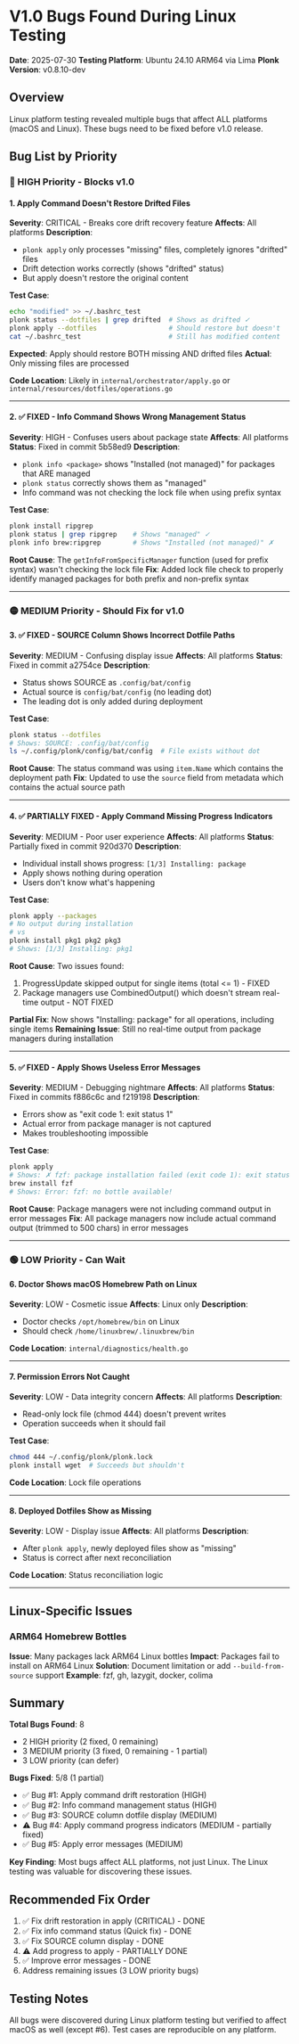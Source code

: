 # V1.0 Bugs Found During Linux Testing

**Date**: 2025-07-30
**Testing Platform**: Ubuntu 24.10 ARM64 via Lima
**Plonk Version**: v0.8.10-dev

## Overview

Linux platform testing revealed multiple bugs that affect ALL platforms (macOS and Linux). These bugs need to be fixed before v1.0 release.

## Bug List by Priority

### 🔴 HIGH Priority - Blocks v1.0

#### 1. Apply Command Doesn't Restore Drifted Files
**Severity**: CRITICAL - Breaks core drift recovery feature
**Affects**: All platforms
**Description**:
- `plonk apply` only processes "missing" files, completely ignores "drifted" files
- Drift detection works correctly (shows "drifted" status)
- But apply doesn't restore the original content

**Test Case**:
```bash
echo "modified" >> ~/.bashrc_test
plonk status --dotfiles | grep drifted  # Shows as drifted ✓
plonk apply --dotfiles                  # Should restore but doesn't
cat ~/.bashrc_test                      # Still has modified content
```

**Expected**: Apply should restore BOTH missing AND drifted files
**Actual**: Only missing files are processed

**Code Location**: Likely in `internal/orchestrator/apply.go` or `internal/resources/dotfiles/operations.go`

---

#### 2. ✅ FIXED - Info Command Shows Wrong Management Status
**Severity**: HIGH - Confuses users about package state
**Affects**: All platforms
**Status**: Fixed in commit 5b58ed9
**Description**:
- `plonk info <package>` shows "Installed (not managed)" for packages that ARE managed
- `plonk status` correctly shows them as "managed"
- Info command was not checking the lock file when using prefix syntax

**Test Case**:
```bash
plonk install ripgrep
plonk status | grep ripgrep    # Shows "managed" ✓
plonk info brew:ripgrep        # Shows "Installed (not managed)" ✗
```

**Root Cause**: The `getInfoFromSpecificManager` function (used for prefix syntax) wasn't checking the lock file
**Fix**: Added lock file check to properly identify managed packages for both prefix and non-prefix syntax

---

### 🟡 MEDIUM Priority - Should Fix for v1.0

#### 3. ✅ FIXED - SOURCE Column Shows Incorrect Dotfile Paths
**Severity**: MEDIUM - Confusing display issue
**Affects**: All platforms
**Status**: Fixed in commit a2754ce
**Description**:
- Status shows SOURCE as `.config/bat/config`
- Actual source is `config/bat/config` (no leading dot)
- The leading dot is only added during deployment

**Test Case**:
```bash
plonk status --dotfiles
# Shows: SOURCE: .config/bat/config
ls ~/.config/plonk/config/bat/config  # File exists without dot
```

**Root Cause**: The status command was using `item.Name` which contains the deployment path
**Fix**: Updated to use the `source` field from metadata which contains the actual source path

---

#### 4. ✅ PARTIALLY FIXED - Apply Command Missing Progress Indicators
**Severity**: MEDIUM - Poor user experience
**Affects**: All platforms
**Status**: Partially fixed in commit 920d370
**Description**:
- Individual install shows progress: `[1/3] Installing: package`
- Apply shows nothing during operation
- Users don't know what's happening

**Test Case**:
```bash
plonk apply --packages
# No output during installation
# vs
plonk install pkg1 pkg2 pkg3
# Shows: [1/3] Installing: pkg1
```

**Root Cause**: Two issues found:
1. ProgressUpdate skipped output for single items (total <= 1) - FIXED
2. Package managers use CombinedOutput() which doesn't stream real-time output - NOT FIXED

**Partial Fix**: Now shows "Installing: package" for all operations, including single items
**Remaining Issue**: Still no real-time output from package managers during installation

---

#### 5. ✅ FIXED - Apply Shows Useless Error Messages
**Severity**: MEDIUM - Debugging nightmare
**Affects**: All platforms
**Status**: Fixed in commits f886c6c and f219198
**Description**:
- Errors show as "exit code 1: exit status 1"
- Actual error from package manager is not captured
- Makes troubleshooting impossible

**Test Case**:
```bash
plonk apply
# Shows: ✗ fzf: package installation failed (exit code 1): exit status 1
brew install fzf
# Shows: Error: fzf: no bottle available!
```

**Root Cause**: Package managers were not including command output in error messages
**Fix**: All package managers now include actual command output (trimmed to 500 chars) in error messages

---

### 🟢 LOW Priority - Can Wait

#### 6. Doctor Shows macOS Homebrew Path on Linux
**Severity**: LOW - Cosmetic issue
**Affects**: Linux only
**Description**:
- Doctor checks `/opt/homebrew/bin` on Linux
- Should check `/home/linuxbrew/.linuxbrew/bin`

**Code Location**: `internal/diagnostics/health.go`

---

#### 7. Permission Errors Not Caught
**Severity**: LOW - Data integrity concern
**Affects**: All platforms
**Description**:
- Read-only lock file (chmod 444) doesn't prevent writes
- Operation succeeds when it should fail

**Test Case**:
```bash
chmod 444 ~/.config/plonk/plonk.lock
plonk install wget  # Succeeds but shouldn't
```

**Code Location**: Lock file operations

---

#### 8. Deployed Dotfiles Show as Missing
**Severity**: LOW - Display issue
**Affects**: All platforms
**Description**:
- After `plonk apply`, newly deployed files show as "missing"
- Status is correct after next reconciliation

**Code Location**: Status reconciliation logic

---

## Linux-Specific Issues

### ARM64 Homebrew Bottles
**Issue**: Many packages lack ARM64 Linux bottles
**Impact**: Packages fail to install on ARM64 Linux
**Solution**: Document limitation or add `--build-from-source` support
**Example**: fzf, gh, lazygit, docker, colima

## Summary

**Total Bugs Found**: 8
- 2 HIGH priority (2 fixed, 0 remaining)
- 3 MEDIUM priority (3 fixed, 0 remaining - 1 partial)
- 3 LOW priority (can defer)

**Bugs Fixed**: 5/8 (1 partial)
- ✅ Bug #1: Apply command drift restoration (HIGH)
- ✅ Bug #2: Info command management status (HIGH)
- ✅ Bug #3: SOURCE column dotfile display (MEDIUM)
- ⚠️  Bug #4: Apply command progress indicators (MEDIUM - partially fixed)
- ✅ Bug #5: Apply error messages (MEDIUM)

**Key Finding**: Most bugs affect ALL platforms, not just Linux. The Linux testing was valuable for discovering these issues.

## Recommended Fix Order

1. ✅ Fix drift restoration in apply (CRITICAL) - DONE
2. ✅ Fix info command status (Quick fix) - DONE
3. ✅ Fix SOURCE column display - DONE
4. ⚠️  Add progress to apply - PARTIALLY DONE
5. ✅ Improve error messages - DONE
6. Address remaining issues (3 LOW priority bugs)

## Testing Notes

All bugs were discovered during Linux platform testing but verified to affect macOS as well (except #6). Test cases are reproducible on any platform.
